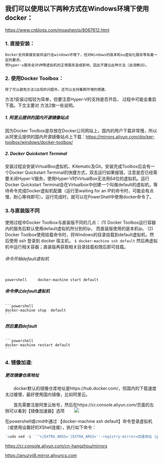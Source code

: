 ## 我们可以使用以下两种方式在Windows环境下使用docker：

https://www.cnblogs.com/moashen/p/8067612.html



### 1. 直接安装：

```
Docker支持直接安装并运行在windows环境下，但对Windows的版本和xu虚拟化服务等有着一定的要求。
而hyper-v服务会对VM等虚拟机的正常服务造成影响，因此不建议此种方法（血泪教训）。
```

### 2. 使用Docker Toolbox：

```
除了可以避免方法1出现的问题外，还可以支持集群环境的搭建。
```

方法1安装过程较为简单，但要注意Hyper-V的支持是否开启，
过程中可能会重启下面。下文主要对
方法2做一些说明。

##### 1. 阿里云提供的国内开源镜像站点
因为Docker Toolbox是存放在Docker公司网站上，国内的用户下载非常慢，所以从阿里云提供的国内开源镜像站点上下载：
​     <https://mirrors.aliyun.com/docker-toolbox/windows/docker-toolbox/>

#####  2. Docker Quickstart   Terminal 
安装过程会安装VirtualBox虚拟机、Kitematic及Git。安装完成Toolbox后会有一个Docker Quickstart   Terminal的快捷方式，双击运行如果报错，注意是否已经需要关闭Hyper-V服务，使用Hyper-V时VirtualBox无法用64位的虚拟机。运行Docker  Quickstart  Terminal会在Virtualbox中创建一个叫做default的虚拟机，等待命令完成Docker虚拟机配置（运行至waiting for  an IP的命令时，可能会有点慢，耐心等待即可）。运行完成时，就可以在PowerShell中使用docker命令了。

###    3.与直装版不同
使用过程中Docker Toolbox与直装版不同的几点： (1) Docker Toolbox运行容器内的服务后默认使用default虚拟机所分到的ip， 而直装版使用的是本机ip。 (2) Docker Toolbox使用挂载命令时，将Windows的目录挂载到default虚拟机，然后使用 ssh 登录到 docker 宿主机，
`$ docker-machine ssh default`
 然后再虚拟机中运行相关容器；直装版再获取相关目录挂载权限后即可挂载。

######   命令开始default虚拟机 

​    
​    ```powershell
​    docker-machine start default
​    ```

###### **命令停止default虚拟机**

    ```powershell
    docker-machine stop  default
    ```

######  **然后重启default** 

    ```powershell
    docker-machine restart default
    ```

### 4. 镜像加速:





#####  更改镜像仓库地址

　　docker默认的镜像仓库地址是https://hub.docker.com/，但国内的下载速度太过缓慢，最好使用国内镜像，比如阿里云。

　　首先需要注册阿里云账号，然后在https://cr.console.aliyun.com/页面的左侧可以看到【镜像加速器】选项
　　![](https://images2018.cnblogs.com/blog/691999/201805/691999-20180512153033712-520562256.png)

在powershell或cmd中通过 【docker-machine ssh default】命令登录虚拟机（或使用设置好的XShell连接），执行如下命令：

```powershell
`sudo sed -i ``"s|EXTRA_ARGS='|EXTRA_ARGS='--registry-mirror=加速地址 |g"` `/``var``/lib/boot2docker/profile`
```



https://cr.console.aliyun.com/cn-hangzhou/mirrors

https://anuzyij8.mirror.aliyuncs.com